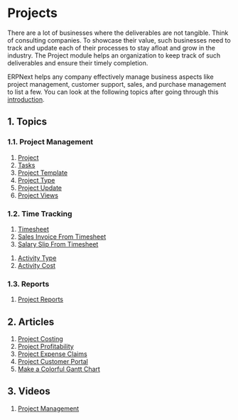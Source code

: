 <!-- add-breadcrumbs -->
# Projects

There are a lot of businesses where the deliverables are not tangible. Think of consulting companies. To showcase their value, such businesses need to track and update each of their processes to stay afloat and grow in the industry. The Project module helps an organization to keep track of such deliverables and ensure their timely completion.

ERPNext helps any company effectively manage business aspects like project management, customer support, sales, and purchase management to list a few. You can look at the following topics after going through this [introduction](/docs/user/manual/en/projects/introduction).


## 1. Topics
### 1.1. Project Management
1. [Project](/docs/user/manual/en/projects/project)
1. [Tasks](/docs/user/manual/en/projects/tasks)
1. [Project Template](/docs/user/manual/en/projects/project-template)
1. [Project Type](/docs/user/manual/en/projects/project-type)
1. [Project Update](/docs/user/manual/en/projects/project-update)
1. [Project Views](/docs/user/manual/en/projects/project-views)

### 1.2. Time Tracking
1. [Timesheet](/docs/user/manual/en/projects/timesheets/)
1. [Sales Invoice From Timesheet](/docs/user/manual/en/projects/sales-invoice-from-timesheet)
1. [Salary Slip From Timesheet](/docs/user/manual/en/projects/salary-slip-from-timesheet)
<!-- 1. [Timesheet Against Work Order](/docs/user/manual/en/projects/timesheet-against-work-order) -->
<!-- 1. [Timer In Timesheet](/docs/user/manual/en/projects/timer-in-timesheet) -->
<!-- 1. [Timesheet Against Project](/docs/user/manual/en/projects/timesheet-against-project) -->
1. [Activity Type](/docs/user/manual/en/projects/activity-type)
1. [Activity Cost](/docs/user/manual/en/projects/activity-cost)

### 1.3. Reports
1. [Project Reports](/docs/user/manual/en/projects/project-reports)

## 2. Articles
1. [Project Costing](/docs/user/manual/en/projects/project-costing)
1. [Project Profitability](/docs/user/manual/en/projects/project-profitability)
1. [Project Expense Claims](/docs/user/manual/en/projects/project-expense-claims)
1. [Project Customer Portal](/docs/user/manual/en/projects/project-customer-portal)
1. [Make a Colorful Gantt Chart](/docs/user/manual/en/projects/articles/make-a-colorful-gantt-chart)

## 3. Videos
1. [Project Management](/docs/user/videos/learn/project-and-task.html)
